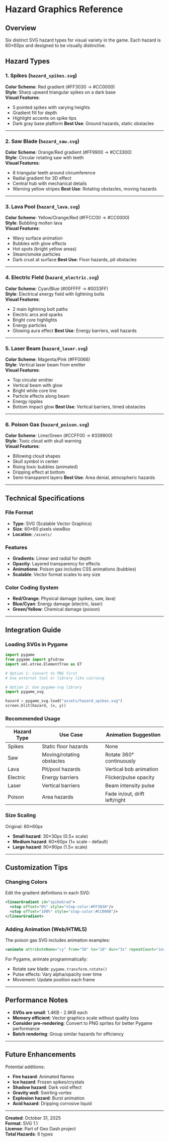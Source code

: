 # Hazard Graphics Reference

## Overview

Six distinct SVG hazard types for visual variety in the game. Each hazard is 60×60px and designed to be visually distinctive.

## Hazard Types

### 1. Spikes (`hazard_spikes.svg`)
**Color Scheme**: Red gradient (#FF3030 → #CC0000)  
**Style**: Sharp upward triangular spikes on a dark base  
**Visual Features**:
- 5 pointed spikes with varying heights
- Gradient fill for depth
- Highlight accents on spike tips
- Dark gray base platform
**Best Use**: Ground hazards, static obstacles

---

### 2. Saw Blade (`hazard_saw.svg`)
**Color Scheme**: Orange/Red gradient (#FF9900 → #CC3300)  
**Style**: Circular rotating saw with teeth  
**Visual Features**:
- 8 triangular teeth around circumference
- Radial gradient for 3D effect
- Central hub with mechanical details
- Warning yellow stripes
**Best Use**: Rotating obstacles, moving hazards

---

### 3. Lava Pool (`hazard_lava.svg`)
**Color Scheme**: Yellow/Orange/Red (#FFCC00 → #CC0000)  
**Style**: Bubbling molten lava  
**Visual Features**:
- Wavy surface animation
- Bubbles with glow effects
- Hot spots (bright yellow areas)
- Steam/smoke particles
- Dark crust at surface
**Best Use**: Floor hazards, pit obstacles

---

### 4. Electric Field (`hazard_electric.svg`)
**Color Scheme**: Cyan/Blue (#00FFFF → #0033FF)  
**Style**: Electrical energy field with lightning bolts  
**Visual Features**:
- 2 main lightning bolt paths
- Electric arcs and sparks
- Bright core highlights
- Energy particles
- Glowing aura effect
**Best Use**: Energy barriers, wall hazards

---

### 5. Laser Beam (`hazard_laser.svg`)
**Color Scheme**: Magenta/Pink (#FF0066)  
**Style**: Vertical laser beam from emitter  
**Visual Features**:
- Top circular emitter
- Vertical beam with glow
- Bright white core line
- Particle effects along beam
- Energy ripples
- Bottom impact glow
**Best Use**: Vertical barriers, timed obstacles

---

### 6. Poison Gas (`hazard_poison.svg`)
**Color Scheme**: Lime/Green (#CCFF00 → #339900)  
**Style**: Toxic cloud with skull warning  
**Visual Features**:
- Billowing cloud shapes
- Skull symbol in center
- Rising toxic bubbles (animated)
- Dripping effect at bottom
- Semi-transparent layers
**Best Use**: Area denial, atmospheric hazards

---

## Technical Specifications

### File Format
- **Type**: SVG (Scalable Vector Graphics)
- **Size**: 60×60 pixels viewBox
- **Location**: `/assets/`

### Features
- **Gradients**: Linear and radial for depth
- **Opacity**: Layered transparency for effects
- **Animations**: Poison gas includes CSS animations (bubbles)
- **Scalable**: Vector format scales to any size

### Color Coding System
- **Red/Orange**: Physical damage (spikes, saw, lava)
- **Blue/Cyan**: Energy damage (electric, laser)
- **Green/Yellow**: Chemical damage (poison)

---

## Integration Guide

### Loading SVGs in Pygame

```python
import pygame
from pygame import gfxdraw
import xml.etree.ElementTree as ET

# Option 1: Convert to PNG first
# Use external tool or library like cairosvg

# Option 2: Use pygame-svg library
import pygame_svg

hazard = pygame_svg.load("assets/hazard_spikes.svg")
screen.blit(hazard, (x, y))
```

### Recommended Usage

| Hazard Type | Use Case | Animation Suggestion |
|-------------|----------|---------------------|
| Spikes | Static floor hazards | None |
| Saw | Moving/rotating obstacles | Rotate 360° continuously |
| Lava | Pit/pool hazards | Vertical bob animation |
| Electric | Energy barriers | Flicker/pulse opacity |
| Laser | Vertical barriers | Beam intensity pulse |
| Poison | Area hazards | Fade in/out, drift left/right |

### Size Scaling

Original: 60×60px
- **Small hazard**: 30×30px (0.5× scale)
- **Medium hazard**: 60×60px (1× scale - default)
- **Large hazard**: 90×90px (1.5× scale)

---

## Customization Tips

### Changing Colors

Edit the gradient definitions in each SVG:

```xml
<linearGradient id="spikeGrad">
  <stop offset="0%" style="stop-color:#FF3030"/>
  <stop offset="100%" style="stop-color:#CC0000"/>
</linearGradient>
```

### Adding Animation (Web/HTML5)

The poison gas SVG includes animation examples:

```xml
<animate attributeName="cy" from="50" to="10" dur="3s" repeatCount="indefinite"/>
```

For Pygame, animate programmatically:
- Rotate saw blade: `pygame.transform.rotate()`
- Pulse effects: Vary alpha/opacity over time
- Movement: Update position each frame

---

## Performance Notes

- **SVGs are small**: 1.4KB - 2.8KB each
- **Memory efficient**: Vector graphics scale without quality loss
- **Consider pre-rendering**: Convert to PNG sprites for better Pygame performance
- **Batch rendering**: Group similar hazards for efficiency

---

## Future Enhancements

Potential additions:
- **Fire hazard**: Animated flames
- **Ice hazard**: Frozen spikes/crystals
- **Shadow hazard**: Dark void effect
- **Gravity well**: Swirling vortex
- **Explosion hazard**: Burst animation
- **Acid hazard**: Dripping corrosive liquid

---

**Created**: October 31, 2025  
**Format**: SVG 1.1  
**License**: Part of Geo Dash project  
**Total Hazards**: 6 types
